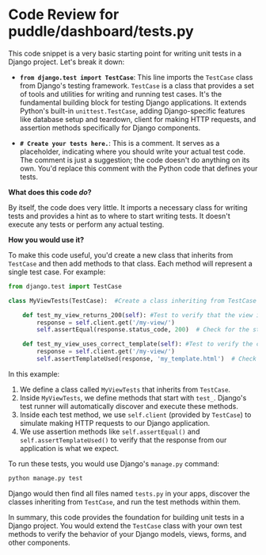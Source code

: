 # Code Review for puddle/dashboard/tests.py

This code snippet is a very basic starting point for writing unit tests in a Django project. Let's break it down:

*   **`from django.test import TestCase`**:  This line imports the `TestCase` class from Django's testing framework.  `TestCase` is a class that provides a set of tools and utilities for writing and running test cases.  It's the fundamental building block for testing Django applications.  It extends Python's built-in `unittest.TestCase`, adding Django-specific features like database setup and teardown, client for making HTTP requests, and assertion methods specifically for Django components.

*   **`# Create your tests here.`**: This is a comment. It serves as a placeholder, indicating where you should write your actual test code. The comment is just a suggestion; the code doesn't do anything on its own. You'd replace this comment with the Python code that defines your tests.

**What does this code *do*?**

By itself, the code does very little.  It imports a necessary class for writing tests and provides a hint as to where to start writing tests.  It doesn't execute any tests or perform any actual testing.

**How you would use it?**

To make this code useful, you'd create a new class that inherits from `TestCase` and then add methods to that class. Each method will represent a single test case.  For example:

```python
from django.test import TestCase

class MyViewTests(TestCase):  #Create a class inheriting from TestCase

    def test_my_view_returns_200(self): #Test to verify that the view is successfully returing the 200 response status.
        response = self.client.get('/my-view/')
        self.assertEqual(response.status_code, 200)  # Check for the status code 200

    def test_my_view_uses_correct_template(self): #Test to verify the correct template is used.
        response = self.client.get('/my-view/')
        self.assertTemplateUsed(response, 'my_template.html')  # Check if this template is used to render the page.
```

In this example:

1.  We define a class called `MyViewTests` that inherits from `TestCase`.
2.  Inside `MyViewTests`, we define methods that start with `test_`.  Django's test runner will automatically discover and execute these methods.
3.  Inside each test method, we use `self.client` (provided by `TestCase`) to simulate making HTTP requests to our Django application.
4.  We use assertion methods like `self.assertEqual()` and `self.assertTemplateUsed()` to verify that the response from our application is what we expect.

To run these tests, you would use Django's `manage.py` command:

```bash
python manage.py test
```

Django would then find all files named `tests.py` in your apps, discover the classes inheriting from `TestCase`, and run the test methods within them.

In summary, this code provides the foundation for building unit tests in a Django project.  You would extend the `TestCase` class with your own test methods to verify the behavior of your Django models, views, forms, and other components.
